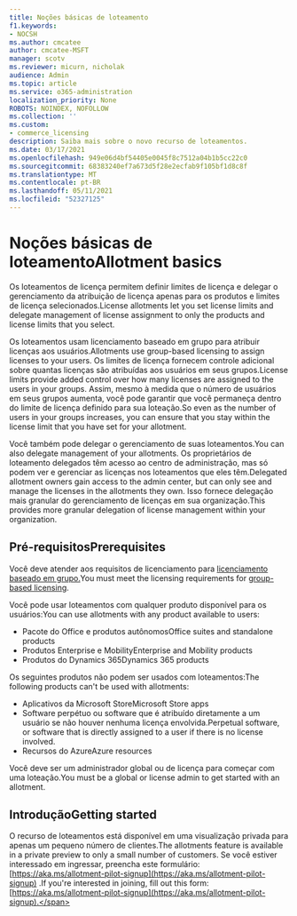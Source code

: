 ```yaml
---
title: Noções básicas de loteamento
f1.keywords:
- NOCSH
ms.author: cmcatee
author: cmcatee-MSFT
manager: scotv
ms.reviewer: micurn, nicholak
audience: Admin
ms.topic: article
ms.service: o365-administration
localization_priority: None
ROBOTS: NOINDEX, NOFOLLOW
ms.collection: ''
ms.custom:
- commerce_licensing
description: Saiba mais sobre o novo recurso de loteamentos.
ms.date: 03/17/2021
ms.openlocfilehash: 949e06d4bf54405e0045f8c7512a04b1b5cc22c0
ms.sourcegitcommit: 68383240ef7a673d5f28e2ecfab9f105bf1d8c8f
ms.translationtype: MT
ms.contentlocale: pt-BR
ms.lasthandoff: 05/11/2021
ms.locfileid: "52327125"
---
```

# <a name="allotment-basics"></a><span data-ttu-id="f627f-103">Noções básicas de loteamento</span><span class="sxs-lookup"><span data-stu-id="f627f-103">Allotment basics</span></span>

<span data-ttu-id="f627f-104">Os loteamentos de licença permitem definir limites de licença e delegar o gerenciamento da atribuição de licença apenas para os produtos e limites de licença selecionados.</span><span class="sxs-lookup"><span data-stu-id="f627f-104">License allotments let you set license limits and delegate management of license assignment to only the products and license limits that you select.</span></span>

<span data-ttu-id="f627f-105">Os loteamentos usam licenciamento baseado em grupo para atribuir licenças aos usuários.</span><span class="sxs-lookup"><span data-stu-id="f627f-105">Allotments use group-based licensing to assign licenses to your users.</span></span> <span data-ttu-id="f627f-106">Os limites de licença fornecem controle adicional sobre quantas licenças são atribuídas aos usuários em seus grupos.</span><span class="sxs-lookup"><span data-stu-id="f627f-106">License limits provide added control over how many licenses are assigned to the users in your groups.</span></span> <span data-ttu-id="f627f-107">Assim, mesmo à medida que o número de usuários em seus grupos aumenta, você pode garantir que você permaneça dentro do limite de licença definido para sua loteação.</span><span class="sxs-lookup"><span data-stu-id="f627f-107">So even as the number of users in your groups increases, you can ensure that you stay within the license limit that you have set for your allotment.</span></span>

<span data-ttu-id="f627f-108">Você também pode delegar o gerenciamento de suas loteamentos.</span><span class="sxs-lookup"><span data-stu-id="f627f-108">You can also delegate management of your allotments.</span></span> <span data-ttu-id="f627f-109">Os proprietários de loteamento delegados têm acesso ao centro de administração, mas só podem ver e gerenciar as licenças nos loteamentos que eles têm.</span><span class="sxs-lookup"><span data-stu-id="f627f-109">Delegated allotment owners gain access to the admin center, but can only see and manage the licenses in the allotments they own.</span></span> <span data-ttu-id="f627f-110">Isso fornece delegação mais granular do gerenciamento de licenças em sua organização.</span><span class="sxs-lookup"><span data-stu-id="f627f-110">This provides more granular delegation of license management within your organization.</span></span>

## <a name="prerequisites"></a><span data-ttu-id="f627f-111">Pré-requisitos</span><span class="sxs-lookup"><span data-stu-id="f627f-111">Prerequisites</span></span>

<span data-ttu-id="f627f-112">Você deve atender aos requisitos de licenciamento para [licenciamento baseado em grupo.](/azure/active-directory/fundamentals/active-directory-licensing-whatis-azure-portal#licensing-requirements)</span><span class="sxs-lookup"><span data-stu-id="f627f-112">You must meet the licensing requirements for [group-based licensing](/azure/active-directory/fundamentals/active-directory-licensing-whatis-azure-portal#licensing-requirements).</span></span>

<span data-ttu-id="f627f-113">Você pode usar loteamentos com qualquer produto disponível para os usuários:</span><span class="sxs-lookup"><span data-stu-id="f627f-113">You can use allotments with any product available to users:</span></span>

- <span data-ttu-id="f627f-114">Pacote do Office e produtos autônomos</span><span class="sxs-lookup"><span data-stu-id="f627f-114">Office suites and standalone products</span></span>
- <span data-ttu-id="f627f-115">Produtos Enterprise e Mobility</span><span class="sxs-lookup"><span data-stu-id="f627f-115">Enterprise and Mobility products</span></span>
- <span data-ttu-id="f627f-116">Produtos do Dynamics 365</span><span class="sxs-lookup"><span data-stu-id="f627f-116">Dynamics 365 products</span></span>

<span data-ttu-id="f627f-117">Os seguintes produtos não podem ser usados com loteamentos:</span><span class="sxs-lookup"><span data-stu-id="f627f-117">The following products can't be used with allotments:</span></span>

- <span data-ttu-id="f627f-118">Aplicativos da Microsoft Store</span><span class="sxs-lookup"><span data-stu-id="f627f-118">Microsoft Store apps</span></span>
- <span data-ttu-id="f627f-119">Software perpétuo ou software que é atribuído diretamente a um usuário se não houver nenhuma licença envolvida.</span><span class="sxs-lookup"><span data-stu-id="f627f-119">Perpetual software, or software that is directly assigned to a user if there is no license involved.</span></span>
- <span data-ttu-id="f627f-120">Recursos do Azure</span><span class="sxs-lookup"><span data-stu-id="f627f-120">Azure resources</span></span>

<span data-ttu-id="f627f-121">Você deve ser um administrador global ou de licença para começar com uma loteação.</span><span class="sxs-lookup"><span data-stu-id="f627f-121">You must be a global or license admin to get started with an allotment.</span></span>

## <a name="getting-started"></a><span data-ttu-id="f627f-122">Introdução</span><span class="sxs-lookup"><span data-stu-id="f627f-122">Getting started</span></span>

<span data-ttu-id="f627f-123">O recurso de loteamentos está disponível em uma visualização privada para apenas um pequeno número de clientes.</span><span class="sxs-lookup"><span data-stu-id="f627f-123">The allotments feature is available in a private preview to only a small number of customers.</span></span> <span data-ttu-id="f627f-124">Se você estiver interessado em ingressar, preencha este formulário: [https://aka.ms/allotment-pilot-signup](https://aka.ms/allotment-pilot-signup) .</span><span class="sxs-lookup"><span data-stu-id="f627f-124">If you're interested in joining, fill out this form: [https://aka.ms/allotment-pilot-signup](https://aka.ms/allotment-pilot-signup).</span></span>